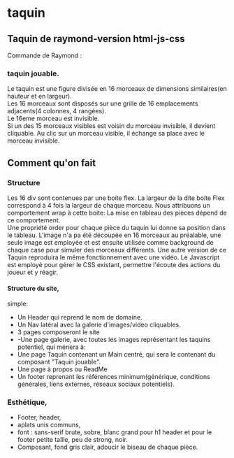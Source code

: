 # taquin


## Taquin de raymond-version html-js-css


Commande de Raymond :

### taquin jouable.

Le taquin est une figure divisée en 16 morceaux de dimensions similaires(en hauteur et en largeur).  
Les 16 morceaux sont disposés sur une grille de 16 emplacements adjacents(4 colonnes, 4 rangées).  
Le 16eme morceau est invisible.  
Si un des 15 morceaux visibles est voisin du morceau invisible, il devient cliquable. Au clic sur un morceau visible, il échange sa place avec le morceau invisible.  

## Comment qu'on fait

### Structure  

Les 16 div sont contenues par une boite flex. La largeur de la dite boite Flex correspond à 4 fois la largeur de chaque morceau. 
Nous attribuons un comportement wrap à cette boite: La mise en tableau des pièces dépend de ce comportement.  
Une propriété order pour chaque pièce du taquin lui donne sa position dans le tableau.
L'image n'a pa été découpée en 16 morceaux au préalable, une seule image est employée et est ensuite utilisée comme background de chaque case pour simuler des morceaux différents.
Une autre version de ce Taquin reproduira le même fonctionnement avec une vidéo.
Le Javascript est employé pour gérer le CSS existant, permettre l'écoute des actions du joueur et y réagir.
#### Structure du site, 
simple: 

- Un Header qui reprend le nom de domaine.
- Un Nav latéral avec la galerie d'images/video cliquables.
- 3 pages composeront le site
- -Une page galerie, avec toutes les images représentant les taquins potentiel, qui ménera à:
- Une page Taquin contenant un Main centré, qui sera le contenant du composant "Taquin jouable".
- Une page à propos ou ReadMe
- Un footer reprenant les références minimum(générique, conditions générales, liens externes, réseaux sociaux potentiels).

### Esthétique, 
- Footer, header, 
- aplats unis communs, 
- font : sans-serif brute, sobre, blanc grand pour  h1 header et pour le footer petite taille, peu de strong, noir. 
- Composant, fond gris clair, adoucir le biseau de chaque pièce.



